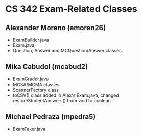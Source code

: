 # CS 342 Exam-Related Classes

## Alexander Moreno (amoren26)
- ExamBuilder.java
- Exam.java
- Question, Answer and MCQuestion/Answer classes

## Mika Cabudol (mcabud2)
- ExamGrader.java
- MCSA/MCMA classes
- ScannerFactory class
- toCSV() class added in Alex's Exam.java, changed restoreStudentAnswers() from void to boolean

## Michael Pedraza (mpedra5)
- ExamTaker.java
